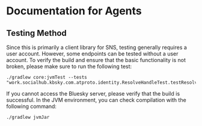 # Documentation for Agents

## Testing Method

Since this is primarily a client library for SNS, testing generally requires a user account. However, some endpoints can be tested without a user account. To verify the build and ensure that the basic functionality is not broken, please make sure to run the following test:

```shell
./gradlew core:jvmTest --tests "work.socialhub.kbsky.com.atproto.identity.ResolveHandleTest.testResolveHandle"
```

If you cannot access the Bluesky server, please verify that the build is successful. In the JVM environment, you can check compilation with the following command:

```shell
./gradlew jvmJar
```
